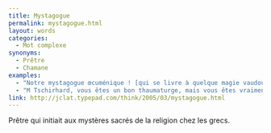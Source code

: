 ```yaml
---
title: Mystagogue
permalink: mystagogue.html
layout: words
categories:
  - Mot complexe
synonyms:
  - Prêtre
  - Chamane
examples:
  - "Notre mystagogue œcuménique ! [qui se livre à quelque magie vaudoue ]"
  - "M Tschirhard, vous êtes un bon thaumaturge, mais vous êtes vraiment meilleur en mystagogie qu'en maths..."
link: http://jclat.typepad.com/think/2005/03/mystagogue.html
---
```


Prêtre qui initiait aux mystères sacrés de la religion chez les grecs.
